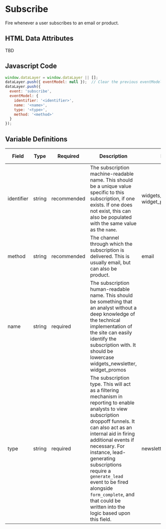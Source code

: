 # Subscribe

Fire whenever a user subscribes to an email or product.

## HTML Data Attributes

TBD

## Javascript Code

```js
window.dataLayer = window.dataLayer || [];
dataLayer.push({ eventModel: null });  // Clear the previous eventModel object.
dataLayer.push({
  event: 'subscribe',
  eventModel: {
    identifier: '<identifier>',
    name: '<name>',
    type: '<type>',
    method: '<method>'
  }
});
```

## Variable Definitions

|Field|Type|Required|Description|Example|Pattern|Min Length|Max Length|Minimum|Maximum|Multiple Of|
| --- | --- | --- | --- | --- | --- | --- | --- | --- | --- | --- |
|identifier|string|recommended|The subscription machine-readable name. This should be a unique value specific to this subscription, if one exists. If one does not exist, this can also be populated with the same value as the `name`.|widgets_newsletter_123, widget_promos_123|
|method|string|recommended|The channel through which the subscription is delivered. This is usually email, but can also be product.|email|
|name|string|required|The subscription human-readable name. This should be something that an analyst without a deep knowledge of the technical implementation of the site can easily identify the subscription with. It should be lowercase widgets_newsletter, widget_promos|
|type|string|required|The subscription type. This will act as a filtering mechanism in reporting to enable analysts to view subscription droppoff funnels. It can also act as an internal aid in firing additional events if necessary. For instance, lead-generating subscriptions require a `generate_lead` event to be fired alongside `form_complete`, and that could be written into the logic based upon this field.|newsletter, promos|